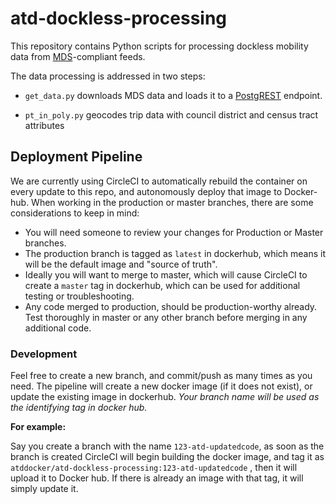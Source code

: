 # atd-dockless-processing

This repository contains Python scripts for processing dockless mobility data from [MDS](https://github.com/CityOfLosAngeles/mobility-data-specification)-compliant feeds.

The data processing is addressed in two steps:

- `get_data.py` downloads MDS data and loads it to a [PostgREST](http://postgrest.org) endpoint.

- `pt_in_poly.py` geocodes trip data with council district and census tract attributes

## Deployment Pipeline

We are currently using CircleCI to automatically rebuild the container on every update to this repo, and autonomously deploy that image to Docker-hub. When working in the production or master branches, there are some considerations to keep in mind:

- You will need someone to review your changes for Production or Master branches.
- The production branch is tagged as `latest` in dockerhub, which means it will be the default image and "source of truth".
- Ideally you will want to merge to master, which will cause CircleCI to create a `master` tag in dockerhub, which can be used for additional testing or troubleshooting.
- Any code merged to production, should be production-worthy already. Test thoroughly in master or any other branch before merging in any additional code.

### Development

Feel free to create a new branch, and commit/push as many times as you need. The pipeline will create a new docker image (if it does not exist), or update the existing image in dockerhub. *Your branch name will be used as the identifying tag in docker hub.*

**For example:**

Say you create a branch with the name `123-atd-updatedcode`, as soon as the branch is created CircleCI will begin building the docker image, and tag it as `atddocker/atd-dockless-processing:123-atd-updatedcode` , then it will upload it to Docker hub. If there is already an image with that tag, it will simply update it.
